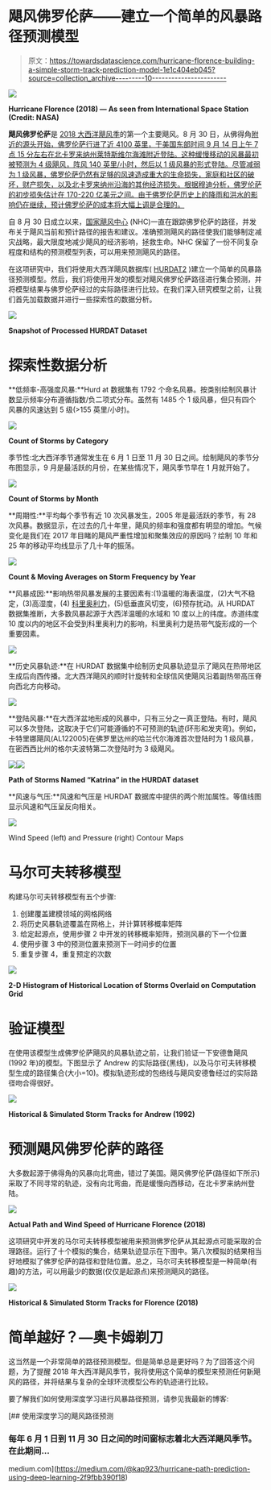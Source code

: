 # 飓风佛罗伦萨——建立一个简单的风暴路径预测模型

> 原文：<https://towardsdatascience.com/hurricane-florence-building-a-simple-storm-track-prediction-model-1e1c404eb045?source=collection_archive---------10----------------------->

![](img/5c1c87d757c46953758d3d1feb71dacc.png)

**Hurricane Florence (2018) — As seen from International Space Station (Credit: NASA)**

**飓风佛罗伦萨**是 [2018 大西洋飓风季](https://en.m.wikipedia.org/wiki/2018_Atlantic_hurricane_season)的第一个主要飓风。8 月 30 日，从佛得角[附近的源头开始，佛罗伦萨行进了近 4100 英里，于美国东部时间 9 月 14 日上午 7 点 15 分左右在北卡罗来纳州莱特斯维尔海滩附近登陆。这种缓慢移动的风暴最初被预测为 4 级飓风，阵风 140 英里/小时，然后以 1 级风暴的形式登陆。尽管减弱为 1 级风暴，佛罗伦萨仍然有足够的风速造成重大的生命损失，家庭和社区的破坏，财产损失，以及北卡罗来纳州沿海的其他经济损失。根据穆迪分析，佛罗伦萨的初步损失估计在 170-220 亿美元之间。由于佛罗伦萨历史上的降雨和洪水的影响仍在继续，预计佛罗伦萨的成本将大幅上调是合理的。](https://en.wikipedia.org/wiki/Cape_Verde)

自 8 月 30 日成立以来，[国家飓风中心](https://www.nhc.noaa.gov/data/#tcr) (NHC)一直在跟踪佛罗伦萨的路径，并发布关于飓风当前和预计路径的报告和建议。准确预测飓风的路径使我们能够制定减灾战略，最大限度地减少飓风的经济影响，拯救生命。NHC 保留了一份不同复杂程度和结构的预测模型列表，可以用来预测飓风的路径。

在这项研究中，我们将使用大西洋飓风数据库( [HURDAT2](https://www.nhc.noaa.gov/data/#hurdat) )建立一个简单的风暴路径预测模型。然后，我们将使用开发的模型对飓风佛罗伦萨路径进行集合预测，并将模型结果与佛罗伦萨经过的实际路径进行比较。在我们深入研究模型之前，让我们首先加载数据并进行一些探索性的数据分析。

![](img/930570a6f516979ac5a014eb74ce3a8b.png)

**Snapshot of Processed HURDAT Dataset**

# 探索性数据分析

**低频率-高强度风暴:**Hurd at 数据集有 1792 个命名风暴。按类别绘制风暴计数显示频率分布遵循指数/负二项式分布。虽然有 1485 个 1 级风暴，但只有四个风暴的风速达到 5 级(>155 英里/小时)。

![](img/77b58e38b9df5f6fec49c2f328084421.png)

**Count of Storms by Category**

季节性:北大西洋季节通常发生在 6 月 1 日至 11 月 30 日之间。绘制飓风的季节分布图显示，9 月是最活跃的月份，在某些情况下，飓风季节早在 1 月就开始了。

![](img/d6e00b2330efddc33fb2fbe154ddf80c.png)

**Count of Storms by Month**

**周期性:**平均每个季节有近 10 次风暴发生，2005 年是最活跃的季节，有 28 次风暴。数据显示，在过去的几十年里，飓风的频率和强度都有明显的增加。气候变化是我们在 2017 年目睹的飓风严重性增加和聚集效应的原因吗？绘制 10 年和 25 年的移动平均线显示了几十年的振荡。

![](img/39331a5e40473dfd89addb2c37aa0405.png)

**Count & Moving Averages on Storm Frequency by Year**

**风暴成因:**影响热带风暴发展的主要因素有:(1)温暖的海表温度，(2)大气不稳定，(3)高湿度，(4) [科里奥利力](https://en.wikipedia.org/wiki/Coriolis_force)，(5)低垂直风切变，(6)预存扰动。从 HURDAT 数据集推断，大多数风暴起源于大西洋温暖的水域和 10 度以上的纬度。赤道纬度 10 度以内的地区不会受到科里奥利力的影响，科里奥利力是热带气旋形成的一个重要因素。

![](img/4d57cb3852ae52e9adc1fcb243547bf8.png)

**历史风暴轨迹:**在 HURDAT 数据集中绘制历史风暴轨迹显示了飓风在热带地区生成后向西传播。北大西洋飓风的顺时针旋转和全球信风使飓风沿着副热带高压脊向西北方向移动。

![](img/88a200c30836ea40e2af789bb61a1abe.png)

**登陆风暴:**在大西洋盆地形成的风暴中，只有三分之一真正登陆。有时，飓风可以多次登陆，这取决于它们可能遵循的不可预测的轨迹(环形和发夹弯)。例如，卡特里娜飓风(AL122005)在佛罗里达州的哈兰代尔海滩首次登陆时为 1 级风暴，在密西西比州的格尔夫波特第二次登陆时为 3 级飓风。

![](img/88b1934a722425e555e25e1951558614.png)![](img/3aa2f436451dcd83a74ba69463713d61.png)

**Path of Storms Named “Katrina” in the HURDAT dataset**

**风速与气压:**风速和气压是 HURDAT 数据库中提供的两个附加属性。等值线图显示风速和气压呈反向相关。

![](img/8bdafa49f27366aec68dc309c2d083fb.png)

Wind Speed (left) and Pressure (right) Contour Maps

# 马尔可夫转移模型

构建马尔可夫转移模型有五个步骤:

1.  创建覆盖建模领域的网格网络
2.  将历史风暴轨迹覆盖在网格上，并计算转移概率矩阵
3.  给定起源点，使用步骤 2 中开发的转移概率矩阵，预测风暴的下一个位置
4.  使用步骤 3 中的预测位置来预测下一时间步的位置
5.  重复步骤 4，重复预定的次数

![](img/157a3094f86a449809307740451ba834.png)

**2-D Histogram of Historical Location of Storms Overlaid on Computation Grid**

# **验证模型**

在使用该模型生成佛罗伦萨飓风的风暴轨迹之前，让我们验证一下安德鲁飓风(1992 年)的模型。下图显示了 Andrew 的实际路径(黑线)，以及马尔可夫转移模型生成的路径集合(大小=10)。模拟轨迹形成的包络线与飓风安德鲁经过的实际路径吻合得很好。

![](img/26268a1e1834a85cccb2e67f7e0b94c9.png)

**Historical & Simulated Storm Tracks for Andrew (1992)**

# 预测飓风佛罗伦萨的路径

大多数起源于佛得角的风暴向北弯曲，错过了美国。飓风佛罗伦萨(路径如下所示)采取了不同寻常的轨迹，没有向北弯曲，而是缓慢向西移动，在北卡罗来纳州登陆。

![](img/73ee4a1254b0fc2e2eaa89f49f532ba7.png)

**Actual Path and Wind Speed of Hurricane Florence (2018)**

这项研究中开发的马尔可夫转移模型被用来预测佛罗伦萨从其起源点可能采取的合理路径。运行了十个模拟的集合，结果轨迹显示在下图中。第八次模拟的结果相当好地模拟了佛罗伦萨的路径和登陆位置。总之，马尔可夫转移模型是一种简单(有趣)的方法，可以用最少的数据(仅仅是起源点)来预测飓风的路径。

![](img/1066b241fbf33b3c9d2f811fb1df2fc8.png)

**Historical & Simulated Storm Tracks for Florence (2018)**

# **简单越好？—奥卡姆剃刀**

这当然是一个非常简单的路径预测模型。但是简单总是更好吗？为了回答这个问题，为了提醒 2018 年大西洋飓风季节，我将使用这个简单的模型来预测任何新飓风的路径，并将结果与复杂的全球环流模型公布的轨迹进行比较。

要了解我们如何使用深度学习进行风暴路径预测，请参见我最新的博客:

[](https://medium.com/@kap923/hurricane-path-prediction-using-deep-learning-2f9fbb390f18) [## 使用深度学习的飓风路径预测

### 每年 6 月 1 日到 11 月 30 日之间的时间窗标志着北大西洋飓风季节。在此期间…

medium.com](https://medium.com/@kap923/hurricane-path-prediction-using-deep-learning-2f9fbb390f18)